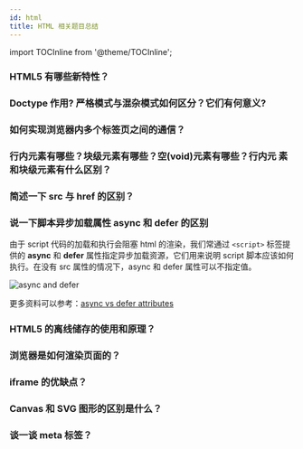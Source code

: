 ```yaml
---
id: html
title: HTML 相关题目总结
---
```


import TOCInline from '@theme/TOCInline';

<TOCInline toc={toc} />

### HTML5 有哪些新特性？

### Doctype 作⽤? 严格模式与混杂模式如何区分？它们有何意义?

### 如何实现浏览器内多个标签页之间的通信？

### ⾏内元素有哪些？块级元素有哪些？空(void)元素有哪些？⾏内元 素和块级元素有什么区别？

### 简述⼀下 src 与 href 的区别？

### 说一下脚本异步加载属性 async 和 defer 的区别

由于 script 代码的加载和执行会阻塞 html 的渲染，我们常通过 `<script>` 标签提供的 **async** 和 **defer** 属性指定异步加载资源，它们用来说明 script 脚本应该如何执行。在没有 src 属性的情况下，async 和 defer 属性可以不指定值。

![async and defer](/img/posts/async-and-defer.jpg)

更多资料可以参考：[async vs defer attributes](https://www.growingwiththeweb.com/2014/02/async-vs-defer-attributes.html)

### HTML5 的离线储存的使用和原理？

### 浏览器是如何渲染页面的？

### iframe 的优缺点？

### Canvas 和 SVG 图形的区别是什么？

### 谈一谈 meta 标签？

